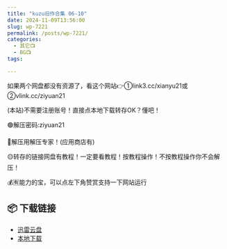 ```yaml
---
title: "kuzu旧作合集 06-10"
date: 2024-11-09T13:56:00
slug: wp-7221
permalink: /posts/wp-7221/
categories:
  - 其它📺
  - BG📺
tags:

---
```


如果两个网盘都没有资源了，看这个网站👉①link3.cc/xianyu21或②vlink.cc/ziyuan21

(本站)不需要注册账号！直接点本地下载转存OK？懂吧！

🟢解压密码:ziyuan21

🔵解压用解压专家！(应用商店有)

🟡转存的链接网盘有教程！一定要看教程！按教程操作！不按教程操作你不会解压！

💰🈶能力的宝，可以点左下角赞赏支持一下网站运行

## 📦 下载链接
- [迅雷云盘](https://blziyuan21.com/pay-download/7221?key=d980e0adee&down_id=0)
- [本地下载](https://blziyuan21.com/pay-download/7221?key=d980e0adee&down_id=1)

